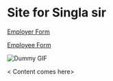 # Site for Singla sir


[Employer Form](https://goo.gl/forms/USKwN4lJoKBIawTo2)

[Employee Form](https://goo.gl/forms/Ii9ndq99mcpcFnJt2)


<Dummy GIF below>


![Dummy GIF](images/image.gif)


< Content comes here>
